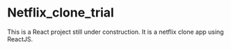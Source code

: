 # Netflix_clone_trial

This is a React project still under construction.
It is a netflix clone app using ReactJS.
